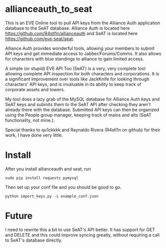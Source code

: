 # allianceauth_to_seat
This is an EVE Online tool to pull API keys from the Alliance Auth application database to the SeAT database. Alliance Auth is located here https://github.com/R4stl1n/allianceauth and SeAT is located here https://github.com/eve-seat/seat. 

Alliance Auth provides wonderful tools, allowing your members to submit API keys and get immediate access to Jabber/Forums/Comms. It also allows for characters with blue standings to alliance to gain limited access.

A simple (or stupid) EVE API Too (SeAT) is a very, very complete tool allowing complete API inspection for both characters and corporations. It is a significant improvement over tools like JackKnife for looking through characters' API keys, and is invaluable in its ability to keep track of corporate assets and towers.

My tool does a lazy grab of the MySQL database for Alliance Auth keys and SeAT keys and submits them to the SeAT API after checking they aren't already there with the database. Submitted API keys can then be organized using the People group manager, keeping track of mains and alts (SeAT functionality, not mine.).

Special thanks to qu1ckkkk and Raynaldo Rivera (R4stl1n on github) for their work, I have done very little.

# Install

After you install allianceauth and seat, run

    sudo pip install requests pymysql

Then set up your conf file and you should be good to go.

    python import_keys.py -i example_conf.json

# Future
I need to rewrite this a bit to use SeAT's API better. It has support for GET and DELETE and this could improve syncing greatly, without requiring a call to SeAT's database directly.
